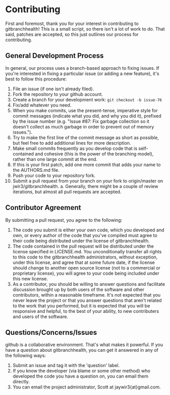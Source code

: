 Contributing
================

First and foremost, thank you for your interest in contributing to gitbranchhealth! This is a small script, so there isn't a lot of work to do. That said, patches are accepted, so this just outlines our process for contributing.

General Development Process
----------------

In general, our process uses a branch-based approach to fixing issues. If you're interested in fixing a particular issue (or adding a new feature), it's best to follow this procedure:

1. File an issue (if one isn't already filed).
2. Fork the repository to your github account.
3. Create a branch for your development work: `git checkout -b issue-76`
4. Fix/add whatever you need.
  1. When you make commits, use the present-tense, imperative style for commit messages (indicate what you did, and why you did it), prefixed by the issue number (e.g. "Issue #87: Fix garbage collection so it doesn't collect as much garbage in order to prevent out of memory issues.").
  2. Try to make the first line of the commit message as short as possible, but feel free to add additional lines for more description.
  3. Make small commits frequently as you develop code that is self-contained and cohesive (this is the power of the branching model), rather than one large commit at the end.
  4. If this is your first patch, add one more commit that adds your name to the AUTHORS.md file.
5. Push your code to your repository fork.
6. Submit a pull request from your branch on your fork to origin/master on jwir3/gitbranchhealth.
  a. Generally, there might be a couple of review iterations, but almost all pull requests are accepted.

Contributor Agreement
----------------

By submitting a pull request, you agree to the following:

1. The code you submit is either your own code, which you developed and own, or every author of the code that you've compiled must agree to their code being distributed under the license of gitbranchhealth.
2. The code contained in the pull request will be distributed under the license specified in LICENSE.md. You unconditionally transfer all rights to this code to the gitbranchhealth administrators, without exception, under this license, and agree that at some future date, if the license should change to another open source license (not to a commercial or proprietary license), you will agree to your code being included under this new license.
3. As a contributor, you should be willing to answer questions and facilitate discussion brought up by both users of the software and other contributors, within a reasonable timeframe. It's not expected that you never leave the project or that you answer questions that aren't related to the work that you performed, but it is expected that you will be responsive and helpful, to the best of your ability, to new contributers and users of the software.

Questions/Concerns/Issues
----------------

github is a collaborative environment. That's what makes it powerful. If you have a question about gitbranchhealth, you can get it answered in any of the following ways:

1. Submit an issue and tag it with the 'question' label.
2. If you know the developer (via blame or some other method) who developed the code you have a question on, you can email them directly.
3. You can email the project administrator, Scott at jaywir3{at}gmail.com.
